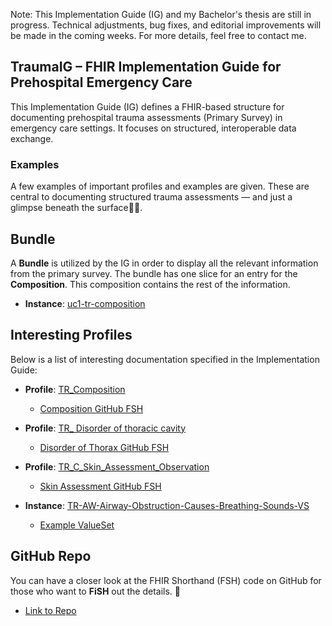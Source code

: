 Note: This Implementation Guide (IG) and my Bachelor's thesis are still in progress. Technical adjustments, bug fixes, and editorial improvements will be made in the coming weeks. For more details, feel free to contact me.

## TraumaIG – FHIR Implementation Guide for Prehospital Emergency Care

This Implementation Guide (IG) defines a FHIR-based structure for documenting prehospital trauma assessments (Primary Survey) in emergency care settings. It focuses on structured, interoperable data exchange.


### Examples 
A few examples of important profiles and examples are given. These are central to documenting structured trauma assessments — and just a glimpse beneath the surface🌊🐠.

## Bundle 

A **Bundle** is utilized by the IG in order to display all the relevant information from the primary survey. The bundle has one slice for an entry for the **Composition**. This composition contains the rest of the information.


- **Instance**: [uc1-tr-composition](https://medinterop-renner.github.io/TraumaIG/Composition-uc1-tr-composition.json.html)



## Interesting Profiles 

Below is a list of interesting documentation specified in the Implementation Guide:

- **Profile**: [TR_Composition](https://medinterop-renner.github.io/TraumaIG/StructureDefinition-tr-composition.html)
    - [Composition GitHub FSH](https://github.com/medinterop-renner/TraumaIG/blob/main/input/fsh/Profiles/TR-Composition.fsh)

- **Profile**: [TR_ Disorder of thoracic cavity](https://medinterop-renner.github.io/TraumaIG/StructureDefinition-tr-br-breathing-disorder-of-thorax-observation.html)
    - [Disorder of Thorax GitHub FSH](https://github.com/medinterop-renner/TraumaIG/blob/main/input/fsh/Profiles/Observations/TR-Br-Breathing-Disorder-Of-Thorax-Observation.fsh)

- **Profile**: [TR_C_Skin_Assessment_Observation](https://medinterop-renner.github.io/TraumaIG/StructureDefinition-tr-circulation-skin-assessment-observation.html)
    - [Skin Assessment GitHub FSH](https://github.com/medinterop-renner/TraumaIG/blob/main/input/fsh/Profiles/Observations/TR-Circulation-Skin-Assessment-Observation.fsh)

- **Instance**: [TR-AW-Airway-Obstruction-Causes-Breathing-Sounds-VS](https://medinterop-renner.github.io/TraumaIG/ValueSet-TR-AW-Airway-Obstruction-Causes-Breathing-Sounds-VS.html)
    - [Example ValueSet](https://github.com/medinterop-renner/TraumaIG/blob/main/input/fsh/valuesets/TR-AW-Airway-Obstruction-Causes-Breathing-Sounds-VS.fsh)

## GitHub Repo 
You can have a closer look at the FHIR Shorthand (FSH) code on GitHub for those who want to **FiSH** out the details. 🎣 

- [Link to Repo](https://github.com/medinterop-renner/TraumaIG/tree/main/input/fsh)

